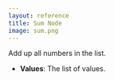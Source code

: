 ```yaml
---
layout: reference
title: Sum Node
image: sum.png
---
```

Add up all numbers in the list.

* **Values**: The list of values.
